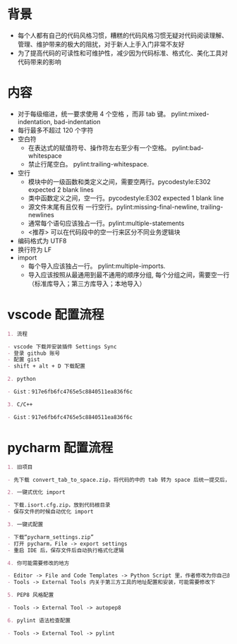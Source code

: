 # 背景

- 每个人都有自己的代码风格习惯，糟糕的代码风格习惯无疑对代码阅读理解、管理、维护带来的极大的阻扰，对于新人上手入门非常不友好
- 为了提高代码的可读性和可维护性，减少因为代码标准、格式化、美化工具对代码带来的影响

# 内容

- 对于每级缩进，统一要求使用 4 个空格 ，而非 tab 键。 pylint:mixed-indentation, bad-indentation
- 每行最多不超过 120 个字符
- 空白符
  - 在表达式的赋值符号、操作符左右至少有一个空格。 pylint:bad-whitespace
  - 禁止行尾空白。 pylint:trailing-whitespace.
- 空行
  - 模块中的一级函数和类定义之间，需要空两行。pycodestyle:E302 expected 2 blank lines
  - 类中函数定义之间，空一行。pycodestyle:E302 expected 1 blank line
  - 源文件末尾有且仅有 一行空行。pylint:missing-final-newline, trailing-newlines
  - 通常每个语句应该独占一行。pylint:multiple-statements
  - <推荐> 可以在代码段中的空一行来区分不同业务逻辑块
- 编码格式为 UTF8
- 换行符为 LF
- import
  - 每个导入应该独占一行。 pylint:multiple-imports.
  - 导入应该按照从最通用到最不通用的顺序分组, 每个分组之间，需要空一行（标准库导入；第三方库导入；本地导入）

# vscode 配置流程

```markdown
1. 流程

- vscode 下载并安装插件 Settings Sync
- 登录 github 账号
- 配置 gist
- shift + alt + D 下载配置

2. python

- Gist：917e6fb6fc4765e5c8840511ea836f6c

3. C/C++

- Gist：917e6fb6fc4765e5c8840511ea836f6c
```

# pycharm 配置流程

```markdown
1. 旧项目

- 先下载 convert_tab_to_space.zip，将代码的中的 tab 转为 space 后统一提交后，在执行接下来的流程

2. 一键式优化 import

- 下载.isort.cfg.zip，放到代码根目录
- 保存文件的时候自动优化 import

3. 一键式配置

- 下载“pycharm_settings.zip”
- 打开 pycharm，File -> export settings
- 重启 IDE 后，保存文件后自动执行格式化逻辑

4. 你可能需要修改的地方

- Editor -> File and Code Templates -> Python Script 里，作者修改为你自己的名字
- Tools -> External Tools 内关于第三方工具的地址配置和安装，可能需要修改下

5. PEP8 风格配置

- Tools -> External Tool -> autopep8

6. pylint 语法检查配置

- Tools -> External Tool -> pylint
```
